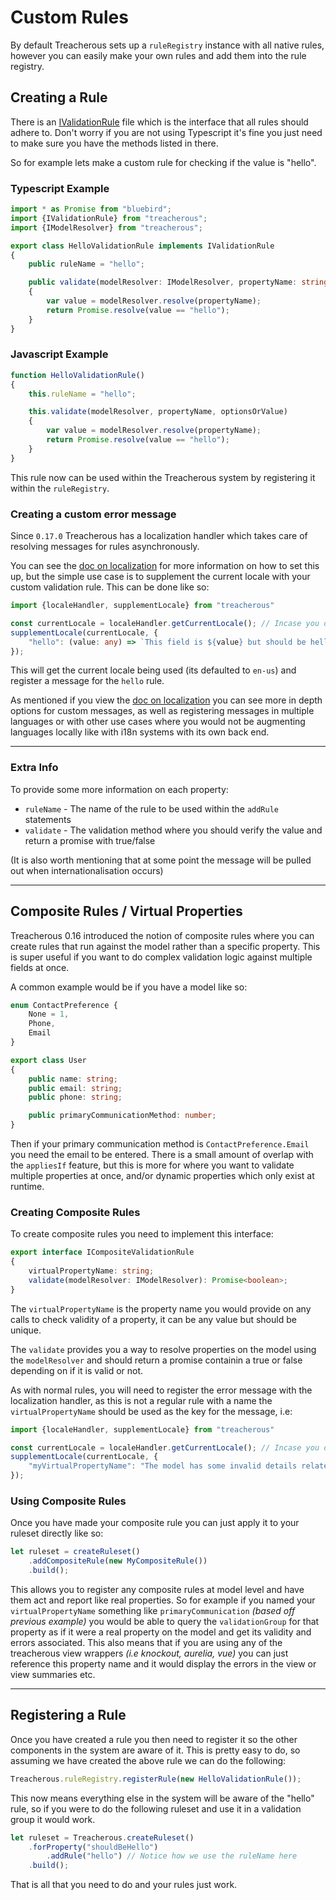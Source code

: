# Custom Rules

By default Treacherous sets up a `ruleRegistry` instance with all native rules, however you can easily make 
your own rules and add them into the rule registry.

## Creating a Rule

There is an [IValidationRule](../src/rules/ivalidation-rule.ts) file which is the interface that all rules 
should adhere to. Don't worry if you are not using Typescript it's fine you just need to make sure you have the 
methods listed in there.

So for example lets make a custom rule for checking if the value is "hello".

### Typescript Example
```typescript
import * as Promise from "bluebird";
import {IValidationRule} from "treacherous";
import {IModelResolver} from "treacherous";

export class HelloValidationRule implements IValidationRule
{
    public ruleName = "hello";

    public validate(modelResolver: IModelResolver, propertyName: string, optionsOrValue: any): Promise<boolean>
    { 
        var value = modelResolver.resolve(propertyName);
        return Promise.resolve(value == "hello"); 
    }
}
```

### Javascript Example
```js
function HelloValidationRule()
{
    this.ruleName = "hello";

    this.validate(modelResolver, propertyName, optionsOrValue)
    {
        var value = modelResolver.resolve(propertyName);
        return Promise.resolve(value == "hello"); 
    }
}
```

This rule now can be used within the Treacherous system by registering it within the `ruleRegistry`.

### Creating a custom error message

Since `0.17.0` Treacherous has a localization handler which takes care of resolving messages for rules asynchronously.

You can see the [doc on localization](./localization.md) for more information on how to set this up, but the simple use case is to supplement the current locale with your custom validation rule. This can be done like so:

```ts
import {localeHandler, supplementLocale} from "treacherous"

const currentLocale = localeHandler.getCurrentLocale(); // Incase you dont know what you are using, which is en-us by default
supplementLocale(currentLocale, {
    "hello": (value: any) => `This field is ${value} but should be hello`
});
```

This will get the current locale being used (its defaulted to `en-us`) and register a message for the `hello` rule.

As mentioned if you view the [doc on localization](./localization.md) you can see more in depth options for custom messages, as well as registering messages in multiple languages or with other use cases where you would not be augmenting languages locally like with i18n systems with its own back end.

---

### Extra Info

To provide some more information on each property:

* `ruleName`    - The name of the rule to be used within the `addRule` statements
* `validate`    - The validation method where you should verify the value and return a promise with true/false

(It is also worth mentioning that at some point the message will be pulled out when internationalisation occurs)

---

## Composite Rules / Virtual Properties

Treacherous 0.16 introduced the notion of composite rules where you can create rules that run against the model rather than a specific property. This is super useful if you want to do complex validation logic against multiple fields at once. 

A common example would be if you have a model like so:

```typescript
enum ContactPreference {
    None = 1,
    Phone,
    Email    
}

export class User
{
    public name: string;
    public email: string;
    public phone: string;

    public primaryCommunicationMethod: number;
}
```

Then if your primary communication method is `ContactPreference.Email` you need the email to be entered. There is a small amount of overlap with the `appliesIf` feature, but this is more for where you want to validate multiple properties at once, and/or dynamic properties which only exist at runtime.

### Creating Composite Rules

To create composite rules you need to implement this interface:

```typescript
export interface ICompositeValidationRule
{
    virtualPropertyName: string;
    validate(modelResolver: IModelResolver): Promise<boolean>;
}
```

The `virtualPropertyName` is the property name you would provide on any calls to check validity of a property, it can be any value but should be unique.

The `validate` provides you a way to resolve properties on the model using the `modelResolver` and should return a promise containin a true or false depending on if it is valid or not.

As with normal rules, you will need to register the error message with the localization handler, as this is not a regular rule with a name the `virtualPropertyName` should be used as the key for the message, i.e:

```ts
import {localeHandler, supplementLocale} from "treacherous"

const currentLocale = localeHandler.getCurrentLocale(); // Incase you dont know what you are using, which is en-us by default
supplementLocale(currentLocale, {
    "myVirtualPropertyName": "The model has some invalid details related to ..."
});
```

### Using Composite Rules

Once you have made your composite rule you can just apply it to your ruleset directly like so:

```js
let ruleset = createRuleset()
    .addCompositeRule(new MyCompositeRule())
    .build();
```

This allows you to register any composite rules at model level and have them act and report like real properties. So for example if you named your `virtualPropertyName` something like `primaryCommunication` *(based off previous example)* you would be able to query the `validationGroup` for that property as if it were a real property on the model and get its validity and errors associated. This also means that if you are using any of the treacherous view wrappers *(i.e knockout, aurelia, vue)* you can just reference this property name and it would display the errors in the view or view summaries etc.

---

## Registering a Rule

Once you have created a rule you then need to register it so the other components in the system are aware 
of it. This is pretty easy to do, so assuming we have created the above rule we can do the following:

```js
Treacherous.ruleRegistry.registerRule(new HelloValidationRule());
```

This now means everything else in the system will be aware of the "hello" rule, so if you were to do the 
following ruleset and use it in a validation group it would work.

```js
let ruleset = Treacherous.createRuleset()
    .forProperty("shouldBeHello")
        .addRule("hello") // Notice how we use the ruleName here
    .build();
```

That is all that you need to do and your rules just work.